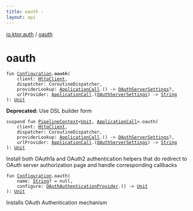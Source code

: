 ```yaml
---
title: oauth - 
layout: api
---
```


<div class='api-docs-breadcrumbs'><a href="index.html">io.ktor.auth</a> / <a href="./oauth.html">oauth</a></div>

# oauth

<div class="overload-group" markdown="1">

<div class="signature"><code><span class="keyword">fun </span><a href="-authentication/-configuration/index.html"><span class="identifier">Configuration</span></a><span class="symbol">.</span><s><span class="identifier">oauth</span></s><span class="symbol">(</span><br/>&nbsp;&nbsp;&nbsp;&nbsp;<span class="parameterName" id="io.ktor.auth$oauth(io.ktor.auth.Authentication.Configuration, io.ktor.client.HttpClient, kotlinx.coroutines.CoroutineDispatcher, kotlin.Function1((io.ktor.application.ApplicationCall, io.ktor.auth.OAuthServerSettings)), kotlin.Function2((io.ktor.application.ApplicationCall, io.ktor.auth.OAuthServerSettings, kotlin.String)))/client">client</span><span class="symbol">:</span>&nbsp;<a href="../io.ktor.client/-http-client/index.html"><span class="identifier">HttpClient</span></a><span class="symbol">, </span><br/>&nbsp;&nbsp;&nbsp;&nbsp;<span class="parameterName" id="io.ktor.auth$oauth(io.ktor.auth.Authentication.Configuration, io.ktor.client.HttpClient, kotlinx.coroutines.CoroutineDispatcher, kotlin.Function1((io.ktor.application.ApplicationCall, io.ktor.auth.OAuthServerSettings)), kotlin.Function2((io.ktor.application.ApplicationCall, io.ktor.auth.OAuthServerSettings, kotlin.String)))/dispatcher">dispatcher</span><span class="symbol">:</span>&nbsp;<span class="identifier">CoroutineDispatcher</span><span class="symbol">, </span><br/>&nbsp;&nbsp;&nbsp;&nbsp;<span class="parameterName" id="io.ktor.auth$oauth(io.ktor.auth.Authentication.Configuration, io.ktor.client.HttpClient, kotlinx.coroutines.CoroutineDispatcher, kotlin.Function1((io.ktor.application.ApplicationCall, io.ktor.auth.OAuthServerSettings)), kotlin.Function2((io.ktor.application.ApplicationCall, io.ktor.auth.OAuthServerSettings, kotlin.String)))/providerLookup">providerLookup</span><span class="symbol">:</span>&nbsp;<a href="../io.ktor.application/-application-call/index.html"><span class="identifier">ApplicationCall</span></a><span class="symbol">.</span><span class="symbol">(</span><span class="symbol">)</span>&nbsp;<span class="symbol">-&gt;</span>&nbsp;<a href="-o-auth-server-settings/index.html"><span class="identifier">OAuthServerSettings</span></a><span class="symbol">?</span><span class="symbol">, </span><br/>&nbsp;&nbsp;&nbsp;&nbsp;<span class="parameterName" id="io.ktor.auth$oauth(io.ktor.auth.Authentication.Configuration, io.ktor.client.HttpClient, kotlinx.coroutines.CoroutineDispatcher, kotlin.Function1((io.ktor.application.ApplicationCall, io.ktor.auth.OAuthServerSettings)), kotlin.Function2((io.ktor.application.ApplicationCall, io.ktor.auth.OAuthServerSettings, kotlin.String)))/urlProvider">urlProvider</span><span class="symbol">:</span>&nbsp;<a href="../io.ktor.application/-application-call/index.html"><span class="identifier">ApplicationCall</span></a><span class="symbol">.</span><span class="symbol">(</span><a href="-o-auth-server-settings/index.html"><span class="identifier">OAuthServerSettings</span></a><span class="symbol">)</span>&nbsp;<span class="symbol">-&gt;</span>&nbsp;<a href="https://kotlinlang.org/api/latest/jvm/stdlib/kotlin/-string/index.html"><span class="identifier">String</span></a><br/><span class="symbol">)</span><span class="symbol">: </span><a href="https://kotlinlang.org/api/latest/jvm/stdlib/kotlin/-unit/index.html"><span class="identifier">Unit</span></a></code></div>

**Deprecated:** Use DSL builder form

</div>
<div class="overload-group" markdown="1">

<div class="signature"><code><span class="keyword">suspend</span> <span class="keyword">fun </span><a href="../io.ktor.util.pipeline/-pipeline-context/index.html"><span class="identifier">PipelineContext</span></a><span class="symbol">&lt;</span><a href="https://kotlinlang.org/api/latest/jvm/stdlib/kotlin/-unit/index.html"><span class="identifier">Unit</span></a><span class="symbol">,</span>&nbsp;<a href="../io.ktor.application/-application-call/index.html"><span class="identifier">ApplicationCall</span></a><span class="symbol">&gt;</span><span class="symbol">.</span><span class="identifier">oauth</span><span class="symbol">(</span><br/>&nbsp;&nbsp;&nbsp;&nbsp;<span class="parameterName" id="io.ktor.auth$oauth(io.ktor.util.pipeline.PipelineContext((kotlin.Unit, io.ktor.application.ApplicationCall)), io.ktor.client.HttpClient, kotlinx.coroutines.CoroutineDispatcher, kotlin.Function1((io.ktor.application.ApplicationCall, io.ktor.auth.OAuthServerSettings)), kotlin.Function2((io.ktor.application.ApplicationCall, io.ktor.auth.OAuthServerSettings, kotlin.String)))/client">client</span><span class="symbol">:</span>&nbsp;<a href="../io.ktor.client/-http-client/index.html"><span class="identifier">HttpClient</span></a><span class="symbol">, </span><br/>&nbsp;&nbsp;&nbsp;&nbsp;<span class="parameterName" id="io.ktor.auth$oauth(io.ktor.util.pipeline.PipelineContext((kotlin.Unit, io.ktor.application.ApplicationCall)), io.ktor.client.HttpClient, kotlinx.coroutines.CoroutineDispatcher, kotlin.Function1((io.ktor.application.ApplicationCall, io.ktor.auth.OAuthServerSettings)), kotlin.Function2((io.ktor.application.ApplicationCall, io.ktor.auth.OAuthServerSettings, kotlin.String)))/dispatcher">dispatcher</span><span class="symbol">:</span>&nbsp;<span class="identifier">CoroutineDispatcher</span><span class="symbol">, </span><br/>&nbsp;&nbsp;&nbsp;&nbsp;<span class="parameterName" id="io.ktor.auth$oauth(io.ktor.util.pipeline.PipelineContext((kotlin.Unit, io.ktor.application.ApplicationCall)), io.ktor.client.HttpClient, kotlinx.coroutines.CoroutineDispatcher, kotlin.Function1((io.ktor.application.ApplicationCall, io.ktor.auth.OAuthServerSettings)), kotlin.Function2((io.ktor.application.ApplicationCall, io.ktor.auth.OAuthServerSettings, kotlin.String)))/providerLookup">providerLookup</span><span class="symbol">:</span>&nbsp;<a href="../io.ktor.application/-application-call/index.html"><span class="identifier">ApplicationCall</span></a><span class="symbol">.</span><span class="symbol">(</span><span class="symbol">)</span>&nbsp;<span class="symbol">-&gt;</span>&nbsp;<a href="-o-auth-server-settings/index.html"><span class="identifier">OAuthServerSettings</span></a><span class="symbol">?</span><span class="symbol">, </span><br/>&nbsp;&nbsp;&nbsp;&nbsp;<span class="parameterName" id="io.ktor.auth$oauth(io.ktor.util.pipeline.PipelineContext((kotlin.Unit, io.ktor.application.ApplicationCall)), io.ktor.client.HttpClient, kotlinx.coroutines.CoroutineDispatcher, kotlin.Function1((io.ktor.application.ApplicationCall, io.ktor.auth.OAuthServerSettings)), kotlin.Function2((io.ktor.application.ApplicationCall, io.ktor.auth.OAuthServerSettings, kotlin.String)))/urlProvider">urlProvider</span><span class="symbol">:</span>&nbsp;<a href="../io.ktor.application/-application-call/index.html"><span class="identifier">ApplicationCall</span></a><span class="symbol">.</span><span class="symbol">(</span><a href="-o-auth-server-settings/index.html"><span class="identifier">OAuthServerSettings</span></a><span class="symbol">)</span>&nbsp;<span class="symbol">-&gt;</span>&nbsp;<a href="https://kotlinlang.org/api/latest/jvm/stdlib/kotlin/-string/index.html"><span class="identifier">String</span></a><br/><span class="symbol">)</span><span class="symbol">: </span><a href="https://kotlinlang.org/api/latest/jvm/stdlib/kotlin/-unit/index.html"><span class="identifier">Unit</span></a></code></div>

Install both OAuth1a and OAuth2 authentication helpers that do redirect to OAuth server authorization page
and handle corresponding callbacks

</div>
<div class="overload-group" markdown="1">

<div class="signature"><code><span class="keyword">fun </span><a href="-authentication/-configuration/index.html"><span class="identifier">Configuration</span></a><span class="symbol">.</span><span class="identifier">oauth</span><span class="symbol">(</span><br/>&nbsp;&nbsp;&nbsp;&nbsp;<span class="parameterName" id="io.ktor.auth$oauth(io.ktor.auth.Authentication.Configuration, kotlin.String, kotlin.Function1((io.ktor.auth.OAuthAuthenticationProvider, kotlin.Unit)))/name">name</span><span class="symbol">:</span>&nbsp;<a href="https://kotlinlang.org/api/latest/jvm/stdlib/kotlin/-string/index.html"><span class="identifier">String</span></a><span class="symbol">?</span>&nbsp;<span class="symbol">=</span>&nbsp;null<span class="symbol">, </span><br/>&nbsp;&nbsp;&nbsp;&nbsp;<span class="parameterName" id="io.ktor.auth$oauth(io.ktor.auth.Authentication.Configuration, kotlin.String, kotlin.Function1((io.ktor.auth.OAuthAuthenticationProvider, kotlin.Unit)))/configure">configure</span><span class="symbol">:</span>&nbsp;<a href="-o-auth-authentication-provider/index.html"><span class="identifier">OAuthAuthenticationProvider</span></a><span class="symbol">.</span><span class="symbol">(</span><span class="symbol">)</span>&nbsp;<span class="symbol">-&gt;</span>&nbsp;<a href="https://kotlinlang.org/api/latest/jvm/stdlib/kotlin/-unit/index.html"><span class="identifier">Unit</span></a><br/><span class="symbol">)</span><span class="symbol">: </span><a href="https://kotlinlang.org/api/latest/jvm/stdlib/kotlin/-unit/index.html"><span class="identifier">Unit</span></a></code></div>

Installs OAuth Authentication mechanism

</div>
